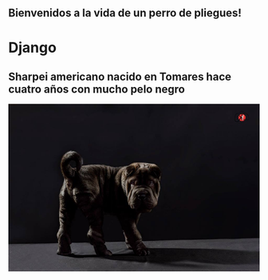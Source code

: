 ## Bienvenidos a la vida de un perro de pliegues!
# **Django**
## Sharpei americano nacido en Tomares hace cuatro años con mucho pelo negro
![Image](django1.jpg?raw=true "Django")
